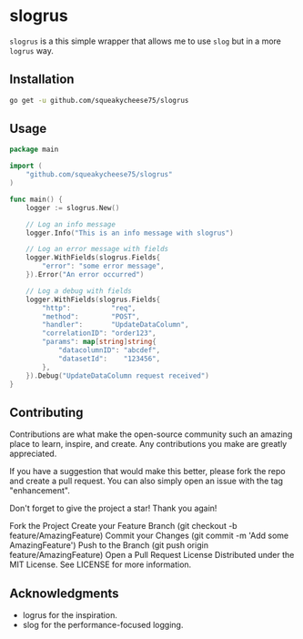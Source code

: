 # slogrus

`slogrus` is a this simple wrapper that allows me to use `slog` but in a more `logrus` way. 

## Installation

```sh
go get -u github.com/squeakycheese75/slogrus
```

## Usage 
```go
package main

import (
	"github.com/squeakycheese75/slogrus"
)

func main() {
	logger := slogrus.New()

	// Log an info message
	logger.Info("This is an info message with slogrus")

	// Log an error message with fields
	logger.WithFields(slogrus.Fields{
		"error": "some error message",
	}).Error("An error occurred")

	// Log a debug with fields
	logger.WithFields(slogrus.Fields{
		"http":          "req",
		"method":        "POST",
		"handler":       "UpdateDataColumn",
		"correlationID": "order123",
		"params": map[string]string{
			"datacolumnID": "abcdef",
			"datasetId":    "123456",
		},
	}).Debug("UpdateDataColumn request received")
}
```

## Contributing
Contributions are what make the open-source community such an amazing place to learn, inspire, and create. Any contributions you make are greatly appreciated.

If you have a suggestion that would make this better, please fork the repo and create a pull request. You can also simply open an issue with the tag "enhancement".

Don't forget to give the project a star! Thank you again!

Fork the Project
Create your Feature Branch (git checkout -b feature/AmazingFeature)
Commit your Changes (git commit -m 'Add some AmazingFeature')
Push to the Branch (git push origin feature/AmazingFeature)
Open a Pull Request
License
Distributed under the MIT License. See LICENSE for more information.

## Acknowledgments
- logrus for the inspiration.
- slog for the performance-focused logging.